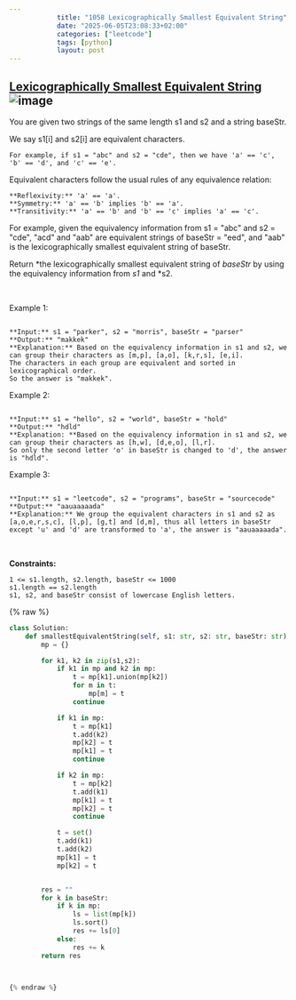 ```yaml
---
            title: "1058 Lexicographically Smallest Equivalent String"
            date: "2025-06-05T23:08:33+02:00"
            categories: ["leetcode"]
            tags: [python]
            layout: post
---
```

            
## [Lexicographically Smallest Equivalent String](https://leetcode.com/problems/lexicographically-smallest-equivalent-string) ![image](https://img.shields.io/badge/Difficulty-Medium-orange)

You are given two strings of the same length s1 and s2 and a string baseStr.

We say s1[i] and s2[i] are equivalent characters.

	For example, if s1 = "abc" and s2 = "cde", then we have 'a' == 'c', 'b' == 'd', and 'c' == 'e'.

Equivalent characters follow the usual rules of any equivalence relation:

	**Reflexivity:** 'a' == 'a'.
	**Symmetry:** 'a' == 'b' implies 'b' == 'a'.
	**Transitivity:** 'a' == 'b' and 'b' == 'c' implies 'a' == 'c'.

For example, given the equivalency information from s1 = "abc" and s2 = "cde", "acd" and "aab" are equivalent strings of baseStr = "eed", and "aab" is the lexicographically smallest equivalent string of baseStr.

Return *the lexicographically smallest equivalent string of *baseStr* by using the equivalency information from *s1* and *s2.

 

Example 1:

```

**Input:** s1 = "parker", s2 = "morris", baseStr = "parser"
**Output:** "makkek"
**Explanation:** Based on the equivalency information in s1 and s2, we can group their characters as [m,p], [a,o], [k,r,s], [e,i].
The characters in each group are equivalent and sorted in lexicographical order.
So the answer is "makkek".

```

Example 2:

```

**Input:** s1 = "hello", s2 = "world", baseStr = "hold"
**Output:** "hdld"
**Explanation: **Based on the equivalency information in s1 and s2, we can group their characters as [h,w], [d,e,o], [l,r].
So only the second letter 'o' in baseStr is changed to 'd', the answer is "hdld".

```

Example 3:

```

**Input:** s1 = "leetcode", s2 = "programs", baseStr = "sourcecode"
**Output:** "aauaaaaada"
**Explanation:** We group the equivalent characters in s1 and s2 as [a,o,e,r,s,c], [l,p], [g,t] and [d,m], thus all letters in baseStr except 'u' and 'd' are transformed to 'a', the answer is "aauaaaaada".

```

 

**Constraints:**

	1 <= s1.length, s2.length, baseStr <= 1000
	s1.length == s2.length
	s1, s2, and baseStr consist of lowercase English letters.

{% raw %}
```python
class Solution:
    def smallestEquivalentString(self, s1: str, s2: str, baseStr: str) -> str:
        mp = {}

        for k1, k2 in zip(s1,s2):
            if k1 in mp and k2 in mp:
                t = mp[k1].union(mp[k2])
                for m in t:
                    mp[m] = t
                continue

            if k1 in mp:
                t = mp[k1]
                t.add(k2)
                mp[k2] = t
                mp[k1] = t
                continue

            if k2 in mp:
                t = mp[k2]
                t.add(k1)
                mp[k1] = t
                mp[k2] = t
                continue

            t = set()
            t.add(k1)
            t.add(k2)
            mp[k1] = t
            mp[k2] = t


        res = ""
        for k in baseStr:
            if k in mp:
                ls = list(mp[k])
                ls.sort()
                res += ls[0]
            else:
                res += k
        return res


        
{% endraw %}
